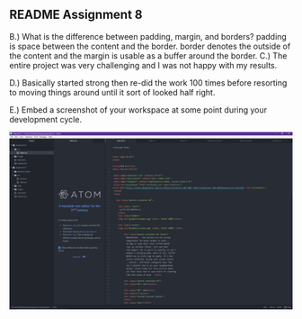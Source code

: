 ## README Assignment 8

B.) What is the difference between padding, margin, and borders?
padding is space between the content and the border.
border denotes the outside of the content and the margin is usable as a buffer around the border.
C.) The entire project was very challenging and I was not happy with my results.

D.) Basically started strong then re-did the work 100 times before resorting to moving things around until it sort of looked half right.

E.) Embed a screenshot of your workspace at some point during your development cycle.


![Screenie](Images/screenie.png)
